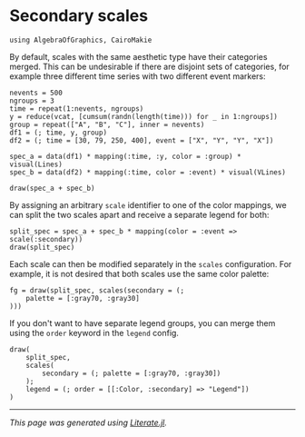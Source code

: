 # Secondary scales

````@example secondary_scales
using AlgebraOfGraphics, CairoMakie
````

By default, scales with the same aesthetic type have their categories merged.
This can be undesirable if there are disjoint sets of categories, for example
three different time series with two different event markers:

````@example secondary_scales
nevents = 500
ngroups = 3
time = repeat(1:nevents, ngroups)
y = reduce(vcat, [cumsum(randn(length(time))) for _ in 1:ngroups])
group = repeat(["A", "B", "C"], inner = nevents)
df1 = (; time, y, group)
df2 = (; time = [30, 79, 250, 400], event = ["X", "Y", "Y", "X"])

spec_a = data(df1) * mapping(:time, :y, color = :group) * visual(Lines)
spec_b = data(df2) * mapping(:time, color = :event) * visual(VLines)

draw(spec_a + spec_b)
````

By assigning an arbitrary `scale` identifier to one of the color mappings, we can
split the two scales apart and receive a separate legend for both:

````@example secondary_scales
split_spec = spec_a + spec_b * mapping(color = :event => scale(:secondary))
draw(split_spec)
````

Each scale can then be modified separately in the `scales` configuration.
For example, it is not desired that both scales use the same color palette:

````@example secondary_scales
fg = draw(split_spec, scales(secondary = (;
    palette = [:gray70, :gray30]
)))
````

If you don't want to have separate legend groups, you can merge them using the `order` keyword
in the `legend` config.

````@example secondary_scales
draw(
    split_spec,
    scales(
        secondary = (; palette = [:gray70, :gray30])
    );
    legend = (; order = [[:Color, :secondary] => "Legend"])
)
````

---

*This page was generated using [Literate.jl](https://github.com/fredrikekre/Literate.jl).*

